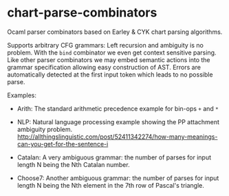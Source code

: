 # chart-parse-combinators

Ocaml parser combinators based on Earley & CYK chart parsing algorithms.

Supports arbitrary CFG grammars: Left recursion and ambiguity is no
problem. With the `bind` combinator we even get context sensitive parsing.
Like other parser combinators we may embed semantic actions into the
grammar specification allowing easy construction of AST.
Errors are automatically detected at the first input token which leads
to no possible parse.

Examples:

* Arith: The standard arithmetic precedence example for bin-ops `+` and `*`

* NLP: Natural language processing example showing the PP attachment ambiguity problem.
http://allthingslinguistic.com/post/52411342274/how-many-meanings-can-you-get-for-the-sentence-i

* Catalan: A very ambiguous grammar: the number of parses for input length N being the Nth Catalan number.

* Choose7: Another ambiguous grammar: the number of parses for input length N being the Nth element in the 7th row of Pascal's triangle.
